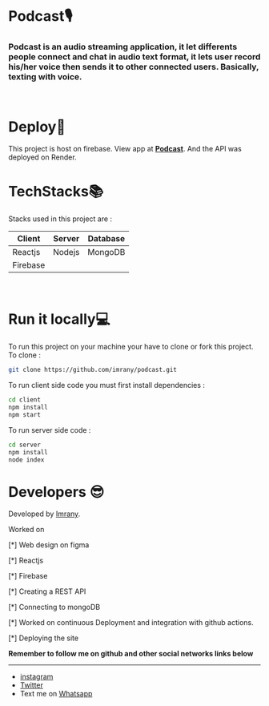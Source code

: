 # Podcast🎙
### Podcast is an audio streaming application, it let differents people connect and chat in audio text format, it lets user record his/her voice then sends it to other connected users. Basically, texting with voice.
<br/>

# Deploy🚀
This project is host on firebase.
View app at **[Podcast](https://podcast-online.web.app)**.
And the API was deployed on Render.
<br/>

# TechStacks📚
Stacks used in this project are :

| Client |  Server |  Database  |
|------- |-------- |------------|
|Reactjs |  Nodejs |  MongoDB   |
|Firebase|         |            |
<br/>

# Run it locally💻
To run this project on your machine your have to clone or fork this project.
To clone :
```bash
git clone https://github.com/imrany/podcast.git 
```
To run client side code you must first install dependencies :
```bash
cd client
npm install
npm start
```
To run server side code :
```bash
cd server
npm install
node index
```
# Developers 😎
Developed by [Imrany](https://github.com/imranyy).

Worked on 

[*] Web design on figma

[*] Reactjs

[*] Firebase

[*] Creating a REST API

[*] Connecting to mongoDB 

[*] Worked on continuous Deployment and integration with github actions.

[*] Deploying the site 

**Remember to follow me on github and other social networks links below**

---

* [instagram](https://instagram.com/imrany00)
* [Twitter](https://twitter.com/imran_matano)
* Text me on [Whatsapp](https://wa.me/+254754423664)
